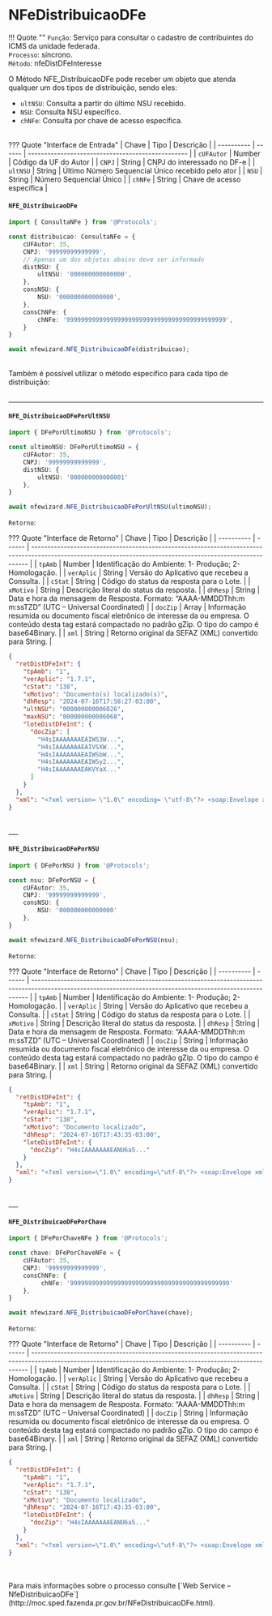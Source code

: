 # NFeDistribuicaoDFe

!!! Quote ""
    `Função`: Serviço para consultar o cadastro de contribuintes do ICMS da unidade federada.<br>
    `Processo`: síncrono.<br>
    `Método`: nfeDistDFeInteresse
<br>

O Método NFE_DistribuicaoDFe pode receber um objeto que atenda qualquer um dos tipos de distribuição, sendo eles:

- `ultNSU`: Consulta a partir do último NSU recebido.
- `NSU`: Consulta NSU específico.
- `chNFe`: Consulta por chave de acesso específica.
<br><br>

??? Quote "Interface de Entrada"
    | Chave      | Tipo   | Descrição                                         |
    | ---------- | ------ | ------------------------------------------------- |
    | `cUFAutor` | Number | Código da UF do Autor                             |
    | `CNPJ`     | String | CNPJ do interessado no DF-e                       |
    | `ultNSU`   | String | Último Número Sequencial Único recebido pelo ator |
    | `NSU`      | String | Número Sequencial Único                           |
    | `chNFe`    | String | Chave de acesso específica                        |

#### `NFE_DistribuicaoDFe`


```typescript title="NFE_DistribuicaoDFe" linenums="1"
import { ConsultaNFe } from '@Protocols';

const distribuicao: ConsultaNFe = {
    cUFAutor: 35,
    CNPJ: '99999999999999',
    // Apenas um dos objetos abaixo deve ser informado
    distNSU: {
        ultNSU: '000000000000000',
    },
    consNSU: {
        NSU: '000000000000000',
    },
    consChNFe: {
        chNFe: '99999999999999999999999999999999999999999999',
    }
}

await nfewizard.NFE_DistribuicaoDFe(distribuicao);
```
<br>
Também é possível utilizar o método especifico para cada tipo de distribuição:
<br><br>

___

#### `NFE_DistribuicaoDFePorUltNSU`


```typescript title="NFE_DistribuicaoDFePorUltNSU" linenums="1"
import { DFePorUltimoNSU } from '@Protocols';

const ultimoNSU: DFePorUltimoNSU = {
    cUFAutor: 35,
    CNPJ: '99999999999999',
    distNSU: {
        ultNSU: '000000000000001'
    },
}

await nfewizard.NFE_DistribuicaoDFePorUltNSU(ultimoNSU);
```

`Retorno`:

??? Quote "Interface de Retorno"
    | Chave      | Tipo   | Descrição                                                                                                                                                   |
    | ---------- | ------ | ----------------------------------------------------------------------------------------------------------------------------------------------------------- |
    | `tpAmb`    | Number | Identificação do Ambiente: 1- Produção; 2- Homologação.                                                                                                     |
    | `verAplic` | String | Versão do Aplicativo que recebeu a Consulta.                                                                                                                |
    | `cStat`    | String | Código do status da resposta para o Lote.                                                                                                                   |
    | `xMotivo`  | String | Descrição literal do status da resposta.                                                                                                                    |
    | `dhResp` | String | Data e hora da mensagem de Resposta. Formato:  “AAAA-MMDDThh:m m:ssTZD” (UTC – Universal Coordinated) |
    | `docZip`    | Array | Informação resumida ou documento fiscal eletrônico de interesse da ou empresa. O conteúdo desta tag estará compactado no padrão gZip. O tipo do campo é base64Binary.                                                                                                                         |
    | `xml`      | String | Retorno original da SEFAZ (XML) convertido para String.                                                                                                     |

```json
{
  "retDistDFeInt": {
    "tpAmb": "1",
    "verAplic": "1.7.1",
    "cStat": "138",
    "xMotivo": "Documento(s) localizado(s)",
    "dhResp": "2024-07-16T17:58:27-03:00",
    "ultNSU": "000000000006026",
    "maxNSU": "000000000006068",
    "loteDistDFeInt": {
      "docZip": [
        "H4sIAAAAAAAEAIWS3W...",
        "H4sIAAAAAAAEAIVSXW...",
        "H4sIAAAAAAAEAIWSbW...",
        "H4sIAAAAAAAEAIWSy2...",
        "H4sIAAAAAAAEAKVYaX..."
      ]
    }
  },
  "xml": "<?xml version= \"1.0\" encoding= \"utf-8\"?> <soap:Envelope xmlns:soap= \"http://www.w3.org/2003/05/soap-envelope\" xmlns:xsi= \"http://www.w3.org/2001/XMLSchema-instance\" xmlns:xsd= \"http://www.w3.org/2001/XMLSchema\"> <soap:Body> <nfeDistDFeInteresseResponse xmlns= \"http://www.portalfiscal.inf.br/nfe/wsdl/NFeDistribuicaoDFe\"> <nfeDistDFeInteresseResult> <retDistDFeInt xmlns:xsd= \"http://www.w3.org/2001/XMLSchema\" xmlns:xsi= \"http://www.w3.org/2001/XMLSchema-instance\" versao= \"1.01\" xmlns= \"http://www.portalfiscal.inf.br/nfe\"> <tpAmb>1</tpAmb> <verAplic>1.7.1</verAplic> <cStat>138</cStat> <xMotivo>Documento(s) localizado(s)</xMotivo> <dhResp>2024-07-16T17:58:27-03:00</dhResp> <ultNSU>000000000006026</ultNSU> <maxNSU>000000000006068</maxNSU> <loteDistDFeInt> <docZip NSU= \"000000000005977\" schema= \"resNFe_v1.01.xsd\"> H4sIAAAAAAAEAIWS3W...</docZip> <docZip NSU= \"000000000005978\" schema= \"resNFe_v1.01.xsd\"> H4sIAAAAAAAEAIVSXW...</docZip> <docZip NSU= \"000000000005979\" schema= \"resNFe_v1.01.xsd\"> H4sIAAAAAAAEAIWSbW...</docZip> <docZip NSU= \"000000000005980\" schema= \"resNFe_v1.01.xsd\"> H4sIAAAAAAAEAIWSy2...</docZip> <docZip NSU= \"000000000005981\" schema= \"procEventoNFe_v1.00.xsd\"> H4sIAAAAAAAEAKVYaX...</docZip> </loteDistDFeInt> </retDistDFeInt> </nfeDistDFeInteresseResult> </nfeDistDFeInteresseResponse> </soap:Body> </soap:Envelope>"
}
```

<br>
___

#### `NFE_DistribuicaoDFePorNSU`

```typescript title="NFE_DistribuicaoDFePorNSU" linenums="1"
import { DFePorNSU } from '@Protocols';

const nsu: DFePorNSU = {
    cUFAutor: 35,
    CNPJ: '99999999999999',
    consNSU: {
        NSU: '000000000000000'
    },
}

await nfewizard.NFE_DistribuicaoDFePorNSU(nsu);
```

`Retorno`:

??? Quote "Interface de Retorno"
    | Chave      | Tipo   | Descrição                                                                                                                                                   |
    | ---------- | ------ | ----------------------------------------------------------------------------------------------------------------------------------------------------------- |
    | `tpAmb`    | Number | Identificação do Ambiente: 1- Produção; 2- Homologação.                                                                                                     |
    | `verAplic` | String | Versão do Aplicativo que recebeu a Consulta.                                                                                                                |
    | `cStat`    | String | Código do status da resposta para o Lote.                                                                                                                   |
    | `xMotivo`  | String | Descrição literal do status da resposta.                                                                                                                    |
    | `dhResp` | String | Data e hora da mensagem de Resposta. Formato:  “AAAA-MMDDThh:m m:ssTZD” (UTC – Universal Coordinated) |
    | `docZip`    | String | Informação resumida ou documento fiscal eletrônico de interesse da ou empresa. O conteúdo desta tag estará compactado no padrão gZip. O tipo do campo é base64Binary.                                                                                                                         |
    | `xml`      | String | Retorno original da SEFAZ (XML) convertido para String.                                                                                                     |

```json
{
  "retDistDFeInt": {
    "tpAmb": "1",
    "verAplic": "1.7.1",
    "cStat": "138",
    "xMotivo": "Documento localizado",
    "dhResp": "2024-07-16T17:43:35-03:00",
    "loteDistDFeInt": {
      "docZip": "H4sIAAAAAAAEANU6a5..."
    }
  },
  "xml": "<?xml version=\"1.0\" encoding=\"utf-8\"?> <soap:Envelope xmlns:soap=\"http://www.w3.org/2003/05/soap-envelope\" xmlns:xsi=\"http://www.w3.org/2001/XMLSchema-instance\" xmlns:xsd=\"http://www.w3.org/2001/XMLSchema\"> <soap:Body> <nfeDistDFeInteresseResponse xmlns=\"http://www.portalfiscal.inf.br/nfe/wsdl/NFeDistribuicaoDFe\"> <nfeDistDFeInteresseResult> <retDistDFeInt xmlns:xsd=\"http://www.w3.org/2001/XMLSchema\" xmlns:xsi=\"http://www.w3.org/2001/XMLSchema-instance\" versao=\"1.01\" xmlns=\"http://www.portalfiscal.inf.br/nfe\"> <tpAmb>2</tpAmb> <verAplic>1.7.1</verAplic> <cStat>138</cStat> <xMotivo>Documento localizado</xMotivo> <dhResp>2024-07-11T21:57:05-03:00</dhResp> <loteDistDFeInt> <docZip NSU=\"000000000000040\" schema=\"procNFe_v4.00.xsd\"> </docZip> </loteDistDFeInt> </retDistDFeInt> </nfeDistDFeInteresseResult> </nfeDistDFeInteresseResponse> </soap:Body> </soap:Envelope>",
}
```

<br>
___

#### `NFE_DistribuicaoDFePorChave`

```typescript title="NFE_DistribuicaoDFePorChave" linenums="1"
import { DFePorChaveNFe } from '@Protocols';

const chave: DFePorChaveNFe = {
    cUFAutor: 35,
    CNPJ: '99999999999999',
    consChNFe: {
         chNFe: '99999999999999999999999999999999999999999999'
    },
}

await nfewizard.NFE_DistribuicaoDFePorChave(chave);
```

`Retorno`:

??? Quote "Interface de Retorno"
    | Chave      | Tipo   | Descrição                                                                                                                                                   |
    | ---------- | ------ | ----------------------------------------------------------------------------------------------------------------------------------------------------------- |
    | `tpAmb`    | Number | Identificação do Ambiente: 1- Produção; 2- Homologação.                                                                                                     |
    | `verAplic` | String | Versão do Aplicativo que recebeu a Consulta.                                                                                                                |
    | `cStat`    | String | Código do status da resposta para o Lote.                                                                                                                   |
    | `xMotivo`  | String | Descrição literal do status da resposta.                                                                                                                    |
    | `dhResp` | String | Data e hora da mensagem de Resposta. Formato:  “AAAA-MMDDThh:m m:ssTZD” (UTC – Universal Coordinated) |
    | `docZip`    | String | Informação resumida ou documento fiscal eletrônico de interesse da ou empresa. O conteúdo desta tag estará compactado no padrão gZip. O tipo do campo é base64Binary.                                                                                                                         |
    | `xml`      | String | Retorno original da SEFAZ (XML) convertido para String.                                                                                                     |

```json
{
  "retDistDFeInt": {
    "tpAmb": "1",
    "verAplic": "1.7.1",
    "cStat": "138",
    "xMotivo": "Documento localizado",
    "dhResp": "2024-07-16T17:43:35-03:00",
    "loteDistDFeInt": {
      "docZip": "H4sIAAAAAAAEANU6a5..."
    }
  },
  "xml": "<?xml version=\"1.0\" encoding=\"utf-8\"?> <soap:Envelope xmlns:soap=\"http://www.w3.org/2003/05/soap-envelope\" xmlns:xsi=\"http://www.w3.org/2001/XMLSchema-instance\" xmlns:xsd=\"http://www.w3.org/2001/XMLSchema\"> <soap:Body> <nfeDistDFeInteresseResponse xmlns=\"http://www.portalfiscal.inf.br/nfe/wsdl/NFeDistribuicaoDFe\"> <nfeDistDFeInteresseResult> <retDistDFeInt xmlns:xsd=\"http://www.w3.org/2001/XMLSchema\" xmlns:xsi=\"http://www.w3.org/2001/XMLSchema-instance\" versao=\"1.01\" xmlns=\"http://www.portalfiscal.inf.br/nfe\"> <tpAmb>2</tpAmb> <verAplic>1.7.1</verAplic> <cStat>138</cStat> <xMotivo>Documento localizado</xMotivo> <dhResp>2024-07-11T21:57:05-03:00</dhResp> <loteDistDFeInt> <docZip NSU=\"000000000000040\" schema=\"procNFe_v4.00.xsd\"> </docZip> </loteDistDFeInt> </retDistDFeInt> </nfeDistDFeInteresseResult> </nfeDistDFeInteresseResponse> </soap:Body> </soap:Envelope>",
}
```

<br>


<br>
Para mais informações sobre o processo consulte [`Web Service – NfeDistribuicaoDFe`](http://moc.sped.fazenda.pr.gov.br/NFeDistribuicaoDFe.html).
<br><br>